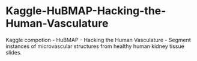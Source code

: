 # Kaggle-HuBMAP-Hacking-the-Human-Vasculature
Kaggle compotion - HuBMAP - Hacking the Human Vasculature - Segment instances of microvascular structures from healthy human kidney tissue slides.

